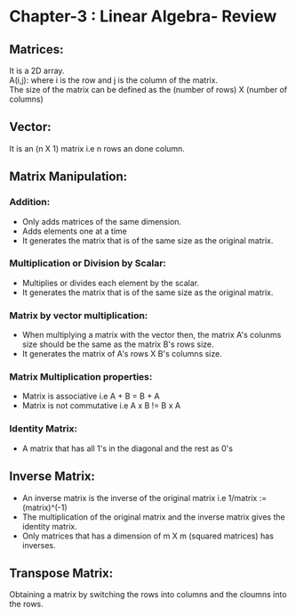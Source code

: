 # Chapter-3 : Linear Algebra- Review

## Matrices:
It is a 2D array.<br>
A(i,j): where i is the row and j is the column of the matrix.<br>
The size of the matrix can be defined as the (number of rows) X (number of columns)

## Vector:
It is an (n X 1) matrix  i.e n rows an done column.

## Matrix Manipulation:
### Addition: 
+ Only adds matrices of the same dimension.
+ Adds elements one at a time
+ It generates the matrix that is of the same size as the original matrix.

### Multiplication or Division by Scalar:
+ Multiplies or divides each element by the scalar.
+ It generates the matrix that is of the same size as the original matrix.

### Matrix by vector multiplication: 
+ When multiplying a matrix with the vector then, the matrix A's colunms size should be the same as the  matrix B's rows size.
+ It generates the matrix of A's rows X B's columns size.

### Matrix Multiplication properties:
+ Matrix is associative i.e A + B = B + A
+ Matrix is not commutative i.e A x B != B x A


### Identity Matrix: 
+ A matrix that has all 1's in the diagonal and the rest as 0's

## Inverse Matrix:
+ An inverse matrix is the inverse of the original matrix i.e 1/matrix := (matrix)^(-1)
+ The multiplication of the original matrix and the inverse matrix gives the identity matrix.
+ Only matrices that has a dimension of m X m (squared matrices) has inverses.
 
## Transpose Matrix:
Obtaining a matrix by switching the rows into columns and the cloumns into the rows.